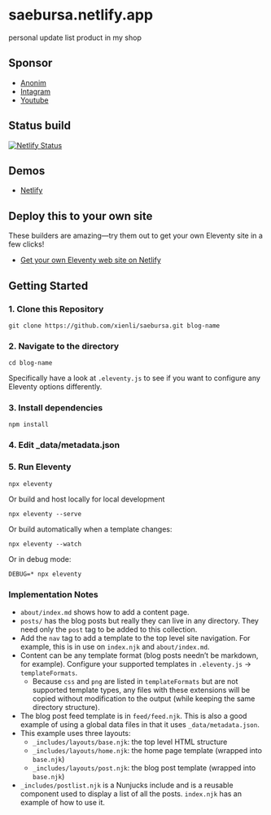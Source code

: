 # saebursa.netlify.app

personal update list product in my shop

## Sponsor

* [Anonim](https://wa.me/qr/Z6J3T2DMFXIZJ1)
* [Intagram](https://instagram.com/pmm_umm91)
* [Youtube](https://youtube.com/channel/UCShlGVaP3Y4BUAxE56OChdg)

## Status build

[![Netlify Status](https://api.netlify.com/api/v1/badges/042e2bcc-2830-4c76-a005-e9fae9a1f729/deploy-status)](https://app.netlify.com/sites/saebursa/deploys)

## Demos

* [Netlify](https://saebursa.netlify.app/)

## Deploy this to your own site

These builders are amazing—try them out to get your own Eleventy site in a few clicks!

* [Get your own Eleventy web site on Netlify](https://app.netlify.com/start/deploy?repository=https://github.com/xienli/saebursa.git)

## Getting Started

### 1. Clone this Repository

```
git clone https://github.com/xienli/saebursa.git blog-name
```


### 2. Navigate to the directory

```
cd blog-name
```

Specifically have a look at `.eleventy.js` to see if you want to configure any Eleventy options differently.

### 3. Install dependencies

```
npm install
```

### 4. Edit _data/metadata.json

### 5. Run Eleventy

```
npx eleventy
```

Or build and host locally for local development
```
npx eleventy --serve
```

Or build automatically when a template changes:
```
npx eleventy --watch
```

Or in debug mode:
```
DEBUG=* npx eleventy
```

### Implementation Notes

* `about/index.md` shows how to add a content page.
* `posts/` has the blog posts but really they can live in any directory. They need only the `post` tag to be added to this collection.
* Add the `nav` tag to add a template to the top level site navigation. For example, this is in use on `index.njk` and `about/index.md`.
* Content can be any template format (blog posts needn’t be markdown, for example). Configure your supported templates in `.eleventy.js` -> `templateFormats`.
	* Because `css` and `png` are listed in `templateFormats` but are not supported template types, any files with these extensions will be copied without modification to the output (while keeping the same directory structure).
* The blog post feed template is in `feed/feed.njk`. This is also a good example of using a global data files in that it uses `_data/metadata.json`.
* This example uses three layouts:
  * `_includes/layouts/base.njk`: the top level HTML structure
  * `_includes/layouts/home.njk`: the home page template (wrapped into `base.njk`)
  * `_includes/layouts/post.njk`: the blog post template (wrapped into `base.njk`)
* `_includes/postlist.njk` is a Nunjucks include and is a reusable component used to display a list of all the posts. `index.njk` has an example of how to use it.
